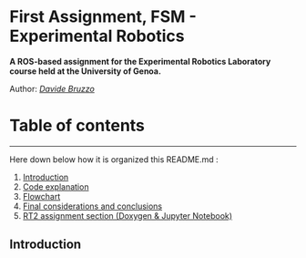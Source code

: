 First Assignment, FSM - Experimental Robotics
================================
**A ROS-based assignment for the Experimental Robotics Laboratory course held at the University of Genoa.**

Author: [*Davide Bruzzo*](mailto:davide.brzo@gmail.com?subject=[GitHub]%20Source%20Han%20Sans)

# Table of contents
****************************
Here down below how it is organized this README.md :

1. [Introduction](#introduction)
2. [Code explanation](#code)
3. [Flowchart](#flowchart)
4. [Final considerations and conclusions](#issues)
5. [RT2 assignment section (Doxygen & Jupyter Notebook)](#jupy)

## Introduction <a name="introduction"></a>

